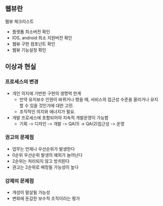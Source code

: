 ## 웹뷰란

웹뷰 체크리스트
 - 플랫폼 최소버전 확인
 - IOS, android 최소 지원버전 확인
 - 웹뷰 구현 컴포넌트 확인
 - 웹뷰 기능설정 확인
## 이상과 현실

### 프로세스의 변경
- 개인 의지에 기반한 구현의 생명력 한계
  - 만약 유지보수 인원이 바뀌거나 했을 때, 서비스의 접근성 수준을 올리거나 유지할 수 있을 것인가에 대한 고민.
  - 조직적인 의지와 에너지가 필요.
- 개발 프로세스에 포함되어야 지속적 개발운영이 가능함
  - 기획 -> 디자인 -> 개발 -> QA(1) -> QA(2)접근성 -> 운영


### 권고의 문제점
- 업무는 언제나 우선순위가 발생한다
- 0순위 우선순위 발생의 예외가 늘어난다
- 2순위는 처리되지 않고 방치된다
- 권고는 2순위로 배정될 가능성이 높다
  
### 강제의 문제점
- 개성이 말살될 가능성 
- 변화에 둔감한 보수적 조직이라는 평가

